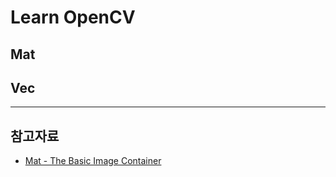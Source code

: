 # Learn OpenCV

## Mat


## Vec

---

## 참고자료

* [Mat - The Basic Image Container](https://docs.opencv.org/2.4/doc/tutorials/core/mat_the_basic_image_container/mat_the_basic_image_container.html#storing-methods)
